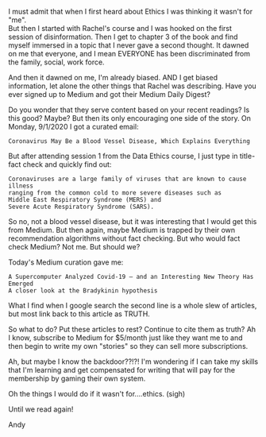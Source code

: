 I must admit that when I first heard about Ethics I was thinking it wasn't for "me".  
But then I started with Rachel's course and I was hooked on the first session of disinformation.
Then I get to chapter 3 of the book and find myself immersed in a topic that I never gave a second thought.
It dawned on me that everyone, and I mean EVERYONE has been discriminated from the family, social, work force.

And then it dawned on me, I'm already biased.  AND I get biased information, let alone the other things that Rachel was describing.
Have you ever signed up to Medium and got their Medium Daily Digest?

Do you wonder that they serve content based on your recent readings?  Is this good?  Maybe?
But then its only encouraging one side of the story.
On Monday, 9/1/2020 I got a curated email:
```
Coronavirus May Be a Blood Vessel Disease, Which Explains Everything
```
But after attending session 1 from the Data Ethics course, I just type in title-fact check and quickly find out:

```
Coronaviruses are a large family of viruses that are known to cause illness 
ranging from the common cold to more severe diseases such as 
Middle East Respiratory Syndrome (MERS) and 
Severe Acute Respiratory Syndrome (SARS).
```

So no, not a blood vessel disease, but it was interesting that I would get this from Medium.
But then again, maybe Medium is trapped by their own recommendation algorithms without fact checking.
But who would fact check Medium?  Not me.  But should we?

Today's Medium curation gave me:
```
A Supercomputer Analyzed Covid-19 — and an Interesting New Theory Has Emerged
A closer look at the Bradykinin hypothesis
```
What I find when I google search the second line is a whole slew of articles, but most link back to this article as TRUTH.

So what to do?  Put these articles to rest?  Continue to cite them as truth?
Ah I know, subscribe to Medium for $5/month just like they want me to and then begin to write my own "stories" so they can sell more subscriptions.

Ah, but maybe I know the backdoor??!?!
I'm wondering if I can take my skills that I'm learning and get compensated for writing that will pay for the membership by gaming their own system.

Oh the things I would do if it wasn't for....ethics. (sigh)

Until we read again!

Andy

